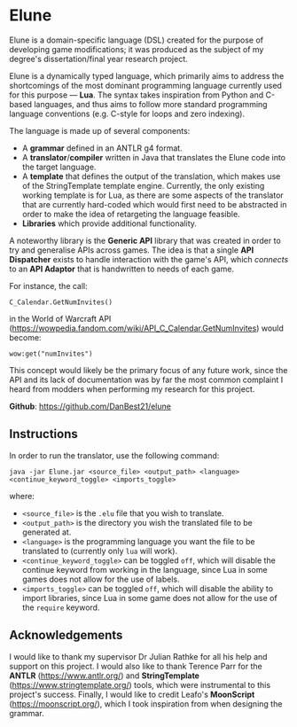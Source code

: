 # Elune

Elune is a domain-specific language (DSL) created for the purpose of developing game modifications; it was produced as the subject of my degree's dissertation/final year research project.

Elune is a dynamically typed language, which primarily aims to address the shortcomings of the most dominant programming language currently used for this purpose — **Lua**. The syntax takes inspiration from Python and C-based languages, and thus aims to follow more standard programming language conventions (e.g. C-style for loops and zero indexing).

The language is made up of several components:

- A **grammar** defined in an ANTLR g4 format.
- A **translator**/**compiler** written in Java that translates the Elune code into the target language.
- A **template** that defines the output of the translation, which makes use of the StringTemplate template engine. Currently, the only existing working template is for Lua, as there are some aspects of the translator that are currently hard-coded which would first need to be abstracted in order to make the idea of retargeting the language feasible.
- **Libraries** which provide additional functionality.

A noteworthy library is the **Generic API** library that was created in order to try and generalise APIs across games. The idea is that a single **API Dispatcher** exists to handle interaction with the game's API, which _connects_ to an **API Adaptor** that is handwritten to needs of each game.

For instance, the call:

```C_Calendar.GetNumInvites()```

in the World of Warcraft API (https://wowpedia.fandom.com/wiki/API_C_Calendar.GetNumInvites) would become:

```wow:get("numInvites")```

This concept would likely be the primary focus of any future work, since the API and its lack of documentation was by far the most common complaint I heard from modders when performing my research for this project.

**Github**: https://github.com/DanBest21/elune

## Instructions

In order to run the translator, use the following command:

```java -jar Elune.jar <source_file> <output_path> <language> <continue_keyword_toggle> <imports_toggle>```

where:

- `<source_file>` is the `.elu` file that you wish to translate.
- `<output_path>` is the directory you wish the translated file to be generated at.
- `<language>` is the programming language you want the file to be translated to (currently only `lua` will work).
- `<continue_keyword_toggle>` can be toggled `off`, which will disable the continue keyword from working in the language, since Lua in some games does not allow for the use of labels.
- `<imports_toggle>` can be toggled `off`, which will disable the ability to import libraries, since Lua in some game does not allow for the use of the `require` keyword.

## Acknowledgements

I would like to thank my supervisor Dr Julian Rathke for all his help and support on this project. I would also like to thank Terence Parr for the **ANTLR** (https://www.antlr.org/) and **StringTemplate** (https://www.stringtemplate.org/) tools, which were instrumental to this project's success. Finally, I would like to credit Leafo's **MoonScript** (https://moonscript.org/), which I took inspiration from when designing the grammar.
